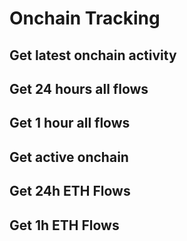 # Onchain Tracking

## Get latest onchain activity

## Get 24 hours all flows

## Get 1 hour all flows

## Get active onchain

## Get 24h ETH Flows

## Get 1h ETH Flows
